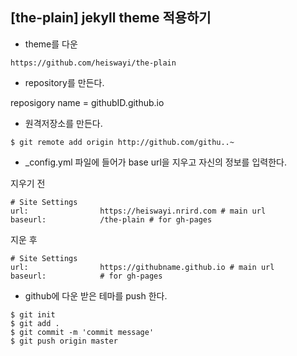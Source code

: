 ## [the-plain] jekyll theme 적용하기

- theme를 다운 

```https://github.com/heiswayi/the-plain```


- repository를 만든다.

reposigory name = githubID.github.io


- 원격저장소를 만든다.

```$ git remote add origin http://github.com/githu..~```

- _config.yml 파일에 들어가 base url을 지우고 자신의 정보를 입력한다.

지우기 전

```
# Site Settings
url:                https://heiswayi.nrird.com # main url
baseurl:            /the-plain # for gh-pages
```

지운 후

```
# Site Settings
url:                https://githubname.github.io # main url
baseurl:            # for gh-pages
```


- github에 다운 받은 테마를 push 한다.

```
$ git init
$ git add .
$ git commit -m 'commit message'
$ git push origin master
```

 